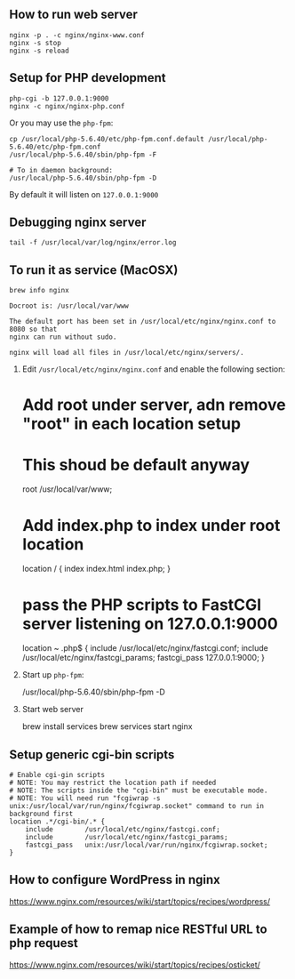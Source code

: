 ## How to run web server

    nginx -p . -c nginx/nginx-www.conf
    nginx -s stop
    nginx -s reload

## Setup for PHP development
    
    php-cgi -b 127.0.0.1:9000
    nginx -c nginx/nginx-php.conf

Or you may use the `php-fpm`:

    cp /usr/local/php-5.6.40/etc/php-fpm.conf.default /usr/local/php-5.6.40/etc/php-fpm.conf
    /usr/local/php-5.6.40/sbin/php-fpm -F

    # To in daemon background:
    /usr/local/php-5.6.40/sbin/php-fpm -D

By default it will listen on `127.0.0.1:9000`

## Debugging nginx server

    tail -f /usr/local/var/log/nginx/error.log

## To run it as service (MacOSX)

```
brew info nginx

Docroot is: /usr/local/var/www

The default port has been set in /usr/local/etc/nginx/nginx.conf to 8080 so that
nginx can run without sudo.

nginx will load all files in /usr/local/etc/nginx/servers/.
```

1. Edit `/usr/local/etc/nginx/nginx.conf` and enable the following section:

    # Add root under server, adn remove "root" in each location setup
    # This shoud be default anyway
    root         /usr/local/var/www;

    # Add index.php to index under root location
    location / {
        index           index.html index.php;
    }

    # pass the PHP scripts to FastCGI server listening on 127.0.0.1:9000
    location ~ \.php$ {
        include         /usr/local/etc/nginx/fastcgi.conf;
        include         /usr/local/etc/nginx/fastcgi_params;
        fastcgi_pass    127.0.0.1:9000;
    }

2. Start up `php-fpm`:

    /usr/local/php-5.6.40/sbin/php-fpm -D

3. Start web server

    brew install services
    brew services start nginx

## Setup generic cgi-bin scripts

```
# Enable cgi-gin scripts
# NOTE: You may restrict the location path if needed
# NOTE: The scripts inside the "cgi-bin" must be executable mode.
# NOTE: You will need run "fcgiwrap -s unix:/usr/local/var/run/nginx/fcgiwrap.socket" command to run in background first
location .*/cgi-bin/.* {
    include        /usr/local/etc/nginx/fastcgi.conf;
    include        /usr/local/etc/nginx/fastcgi_params;
    fastcgi_pass   unix:/usr/local/var/run/nginx/fcgiwrap.socket;
}
```

## How to configure WordPress in nginx

https://www.nginx.com/resources/wiki/start/topics/recipes/wordpress/

## Example of how to remap nice RESTful URL to php request

https://www.nginx.com/resources/wiki/start/topics/recipes/osticket/


